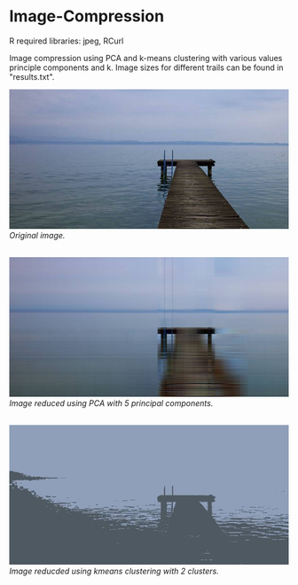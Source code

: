 # Image-Compression

R required libraries: jpeg, RCurl

Image compression using PCA and k-means clustering with various values principle components and k. Image sizes for different trails can be found in "results.txt".

![original](original.jpeg) <br > *Original image.*
<br > <br >

![pca5](pca.jpeg) <br > *Image reduced using PCA with 5 principal components.*
<br > <br >

![k2](cluster.jpeg) <br > *Image reducded using kmeans clustering with 2 clusters.*
